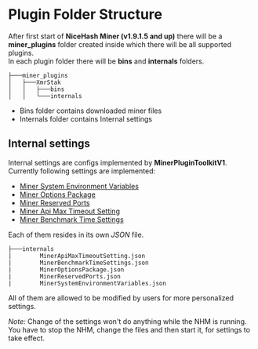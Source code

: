 # Plugin Folder Structure

After first start of **NiceHash Miner (v1.9.1.5 and up)** there will be a **miner_plugins** folder created inside which there will be all supported plugins.<br>
In each plugin folder there will be **bins** and **internals** folders.<br>

```
├───miner_plugins
│   ├───XmrStak
│   │   ├───bins
│   │   └───internals
```

- Bins folder contains downloaded miner files
- Internals folder contains Internal settings

## Internal settings

Internal settings are configs implemented by **MinerPluginToolkitV1**.<br>
Currently following settings are implemented:
- [Miner System Environment Variables](MinerSystemEnvironmentVariables.md)
- [Miner Options Package](ExtraLaunchParameters.md)
- [Miner Reserved Ports](MinerReservedPorts.md)
- [Miner Api Max Timeout Setting](MinerApiMaxTimeoutSettings.md)
- [Miner Benchmark Time Settings](MinerBenchmarkTimeSettings.md)

Each of them resides in its own *JSON* file.

```
├───internals
|        MinerApiMaxTimeoutSetting.json
|        MinerBenchmarkTimeSettings.json
|        MinerOptionsPackage.json
|        MinerReservedPorts.json
|        MinerSystemEnvironmentVariables.json
```

All of them are allowed to be modified by users for more personalized settings.

*Note:* Change of the settings won't do anything while the NHM is running. You have to stop the NHM, change the files and then start it, for settings to take effect.